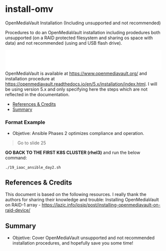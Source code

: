# install-omv
OpenMediaVault Installation (Including unsupported and not recommended)


Procedures to do an OpenMediaVault installation including prodedures both unsupported (on a RAID protected filesystem and sharing os space with data) and not recommended (using and USB flash drive).

![](/images/openmediavault_logo.svg)
OpenMediaVault is available at  https://www.openmediavault.org/ and installation procedure at https://openmediavault.readthedocs.io/en/5.x/installation/index.html. I will be using version 5.x and only specifying here the steps which are not reflected in the documentation.


* [References & Credits](#references-credits)
* [Summary](#summary)



### Format Example

- Objetive: Ansible Phases 2 optimizes compliance and operation.

> Go to slide 25

__**GO BACK TO THE FIRST K8S CLUSTER (rhel3)**__ and run the below command:

```shell
./19_iaac_ansible_day2.sh
```


## References & Credits

This document is based on the following resources. I really thank the authors for sharing their knowledge and trouble:
Installing OpenMediaVault on RAID-1 array - https://lazic.info/josip/post/installing-openmediavault-on-raid-device/


## Summary

- Objetive: Cover OpenMediaVault unsupported and not recommended installation procedures, and hopefully save you some time!
